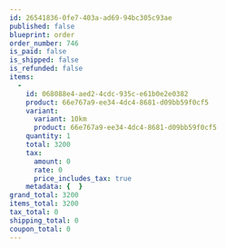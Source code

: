 ```yaml
---
id: 26541836-0fe7-403a-ad69-94bc305c93ae
published: false
blueprint: order
order_number: 746
is_paid: false
is_shipped: false
is_refunded: false
items:
  -
    id: 068088e4-aed2-4cdc-935c-e61b0e2e0382
    product: 66e767a9-ee34-4dc4-8681-d09bb59f0cf5
    variant:
      variant: 10km
      product: 66e767a9-ee34-4dc4-8681-d09bb59f0cf5
    quantity: 1
    total: 3200
    tax:
      amount: 0
      rate: 0
      price_includes_tax: true
    metadata: {  }
grand_total: 3200
items_total: 3200
tax_total: 0
shipping_total: 0
coupon_total: 0
---
```

